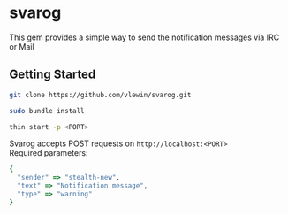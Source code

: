 # svarog

This gem provides a simple way to send the notification messages via IRC or Mail

## Getting Started  
```bash
git clone https://github.com/vlewin/svarog.git

sudo bundle install  

thin start -p <PORT>  
``` 


Svarog accepts POST requests on `http://localhost:<PORT>`  
Required parameters:
```ruby
{ 
  "sender" => "stealth-new", 
  "text" => "Notification message", 
  "type" => "warning"
}
```  
